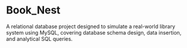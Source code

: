# Book_Nest
A relational database project designed to simulate a real-world library system using MySQL, covering database schema design, data insertion, and analytical SQL queries.
